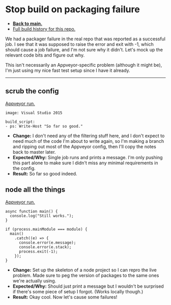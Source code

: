 # Stop build on packaging failure

* **[Back to main.](README.md)**
* [Full build history for this repo.](https://ci.appveyor.com/project/relsqui/matrix-repro/history)

We had a packager failure in the real repo that was reported as a successful job. I see that it was supposed to raise the error and exit with -1, which should cause a job failure, and I'm not sure why it didn't. Let's mock up the relevant code bits and figure out why.

This isn't necessarily an Appveyor-specific problem (although it might be), I'm just using my nice fast test setup since I have it already.

---

## scrub the config

[Appveyor run.](https://ci.appveyor.com/project/relsqui/matrix-repro/builds/26734591)

```
image: Visual Studio 2015

build_script:
- ps: Write-Host "So far so good."
```

* **Change:** I don't need any of the filtering stuff here, and I don't expect to need much of the code I'm about to write again, so I'm making a branch and ripping out most of the Appveyor config, then I'll copy the notes back to master later.
* **Expected/Why:** Single job runs and prints a message. I'm only pushing this part alone to make sure I didn't miss any minimal requirements in the config.
* **Result:** So far so good indeed.

## node all the things

[Appveyor run.](https://ci.appveyor.com/project/relsqui/matrix-repro/builds/26734859)

```
async function main() {
  console.log("Still works.");
}

if (process.mainModule === module) {
  main()
    .catch((e) => {
      console.error(e.message);
      console.error(e.stack);
      process.exit(-1);
    });
}
```

* **Change:** Set up the skeleton of a node project so I can repro the live problem. Made sure to peg the version of packages to the same ones we're actually using.
* **Expected/Why:** Should just print a message but I wouldn't be surprised if there's some piece of setup I forgot. (Works locally though.)
* **Result:** Okay cool. Now let's cause some failures!

<!-- For easy copy/paste:

##

[Appveyor run.]()

```
```

* **Change:** 
* **Expected/Why:** 
* **Result:** 

-->